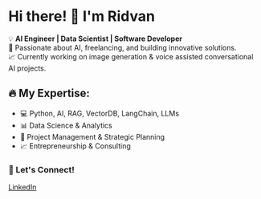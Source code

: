 # Hi there! 👋 I'm Ridvan

💡 **AI Engineer | Data Scientist | Software Developer**  
🚀 Passionate about AI, freelancing, and building innovative solutions.  
📈 Currently working on image generation & voice assisted conversational AI projects.

## 🔥 My Expertise:
- 💻 Python, AI, RAG, VectorDB, LangChain, LLMs
- 📊 Data Science & Analytics
- 🎯 Project Management & Strategic Planning
- 📈 Entrepreneurship & Consulting

### 📌 Let's Connect!
[LinkedIn](https://www.linkedin.com/in/ridvan-sibic-300b5512a/)

